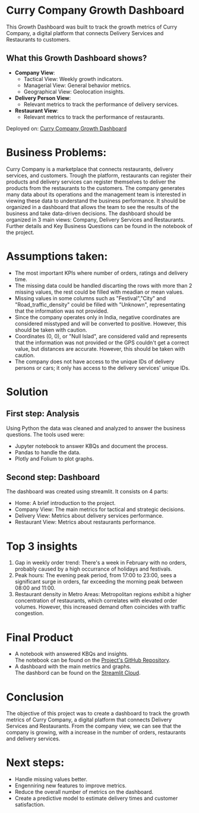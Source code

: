 # Curry Company Growth Dashboard

This Growth Dashboard was built to track the growth metrics of Curry Company, a digital platform that connects Delivery Services and Restaurants to customers.

## What this Growth Dashboard shows?
- **Company View**:
    - Tactical View: Weekly growth indicators.
    - Managerial View: General behavior metrics.
    - Geographical View: Geolocation insights.
- **Delivery Person View**:
    - Relevant metrics to track the performance of delivery services.
- **Restaurant View**:
    - Relevant metrics to track the performance of restaurants.

Deployed on: [Curry Company Growth Dashboard](https://currycomp.streamlit.app/) 

# Business Problems:

Curry Company is a marketplace that connects restaurants, delivery services, and customers. Trough the platform, restaurants can register their products and delivery services can register themselves to deliver the products from the restaurants to the customers.
The company generates many data about its operations and the management team is interested in viewing these data to understand the business performance. It should be organized in a dashboard that allows the team to see the results of the business and take data-driven decisions. The dashboard should be organized in 3 main views: Company, Delivery Services and Restaurants.
Further details and Key Business Questions can be found in the notebook of the project.

# Assumptions taken:

- The most important KPIs where number of orders, ratings and delivery time.
- The missing data could be handled discarting the rows with more than 2 missing values, the rest could be filled with meadian or mean values.
- Missing values in some columns such as "Festival","City" and "Road_traffic_density" could be filled with "Unknown", representating that the information was not provided.
- Since the company operates only in India, negative coordinates are considered misstyped and will be converted to positive. However, this should be taken with caution.
- Coordinates (0, 0), or "Null Islad", are considered valid and represents that the information was not provided or the GPS couldn't get a correct value, but distances are accurate. However, this should be taken with caution.
- The company does not have access to the unique IDs of delivery persons or cars; it only has access to the delivery services' unique IDs.

# Solution

## First step: Analysis
Using Python the data was cleaned and analyzed to answer the business questions. 
The tools used were: 
- Jupyter notebook to answer KBQs and document the process.
- Pandas to handle the data.
- Plotly and Folium to plot graphs.
## Second step: Dashboard
The dashboard was created using streamlit. It consists on 4 parts:
- Home: A brief introduction to the project.
- Company View: The main metrics for tactical and strategic decisions.
- Delivery View: Metrics about delivery services performance.
- Restaurant View: Metrics about restaurants performance.

# Top 3 insights

1. Gap in weekly order trend: There's a week in February with no orders, probably caused by a high occurrance of holidays and festivals.
2. Peak hours: The evening peak period, from 17:00 to 23:00, sees a significant surge in orders, far exceeding the morning peak between 08:00 and 11:00.
3. Restaurant density in Metro Areas: Metropolitan regions exhibit a higher concentration of restaurants, which correlates with elevated order volumes. However, this increased demand often coincides with traffic congestion.

# Final Product

- A notebook with answered KBQs and insights.<br>
The notebook can be found on the [Project's GitHub Repository](https://github.com/luc457x/CDS_PA-Curry_Company/blob/main/notebook.ipynb).
- A dashboard with the main metrics and graphs.<br>
The dashbord can be found on the [Streamlit Cloud](https://currycomp.streamlit.app/).

# Conclusion

The objective of this project was to create a dashboard to track the growth metrics of Curry Company, a digital platform that connects Delivery Services and Restaurants.
From the company view, we can see that the company is growing, with a increase in the number of orders, restaurants and delivery services.

# Next steps:

- Handle missing values better.
- Engenniring new features to improve metrics.
- Reduce the overall number of metrics on the dashboard.
- Create a predictive model to estimate delivery times and customer satisfaction.
